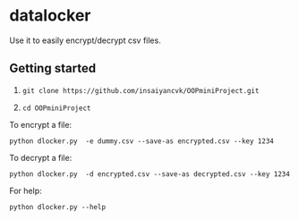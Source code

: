 # datalocker

Use it to easily encrypt/decrypt csv files.

## Getting started

1. `git clone https://github.com/insaiyancvk/OOPminiProject.git`

2. `cd OOPminiProject`

To encrypt a file:
```
python dlocker.py  -e dummy.csv --save-as encrypted.csv --key 1234
```

To decrypt a file:
```
python dlocker.py  -d encrypted.csv --save-as decrypted.csv --key 1234
```

For help:
```
python dlocker.py --help
```
